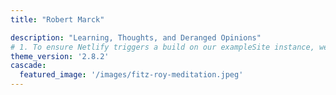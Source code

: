 ```yaml
---
title: "Robert Marck"

description: "Learning, Thoughts, and Deranged Opinions"
# 1. To ensure Netlify triggers a build on our exampleSite instance, we need to change a file in the exampleSite directory.
theme_version: '2.8.2'
cascade:
  featured_image: '/images/fitz-roy-meditation.jpeg'
---
```

